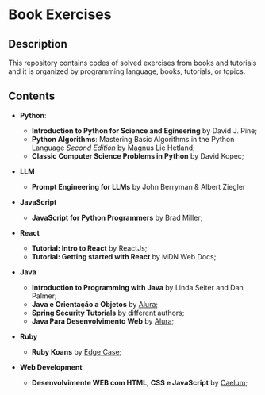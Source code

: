 # Book Exercises

## Description

This repository contains codes of solved exercises from books and tutorials and it is organized by programming language, books, tutorials, or topics.

## Contents

* **Python**:
  * **Introduction to Python for Science and Egineering** by David J. Pine;
  * **Python Algorithms**: Mastering Basic Algorithms in the Python Language *Second Edition*  by Magnus Lie Hetland;
  * **Classic Computer Science Problems in Python** by David Kopec;
* **LLM**
  * **Prompt Engineering for LLMs** by John Berryman & Albert Ziegler

* **JavaScript**
  * **JavaScript for Python Programmers** by Brad Miller;
* **React**
  * **Tutorial: Intro to React** by ReactJs;
  * **Tutorial: Getting started with React** by MDN Web Docs;
* **Java**
  * **Introduction to Programming with Java** by Linda Seiter and Dan Palmer;
  * **Java e Orientação a Objetos** by [Alura;](https://www.alura.com.br/apostila-java-orientacao-objetos/)
  * **Spring Security Tutorials** by different authors;
  * **Java Para Desenvolvimento Web** by [Alura](https://www.alura.com.br/apostila-java-web/);
* **Ruby**
  * **Ruby Koans** by [Edge Case;](http://rubykoans.com/)
* **Web Development**
  * **Desenvolvimente WEB com HTML, CSS e JavaScript** by [Caelum](https://www.caelum.com.br/apostila-html-css-javascript/);


